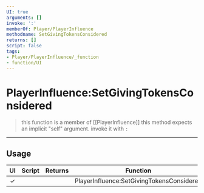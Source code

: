 ```yaml
---
UI: true
arguments: []
invoke: ':'
memberOf: Player/PlayerInfluence
methodname: SetGivingTokensConsidered
returns: []
script: false
tags:
- Player/PlayerInfluence/_function
- function/UI
---
```

# PlayerInfluence:SetGivingTokensConsidered
> this function is a member of [[PlayerInfluence]]
> this method expects an implicit "self" argument. invoke it with `:`
-----
## Usage
|  UI | Script | Returns | Function | Arguments |
|:---:|:------:|-------:|:--------:|:---------|
|✓| ||PlayerInfluence:SetGivingTokensConsidered||

